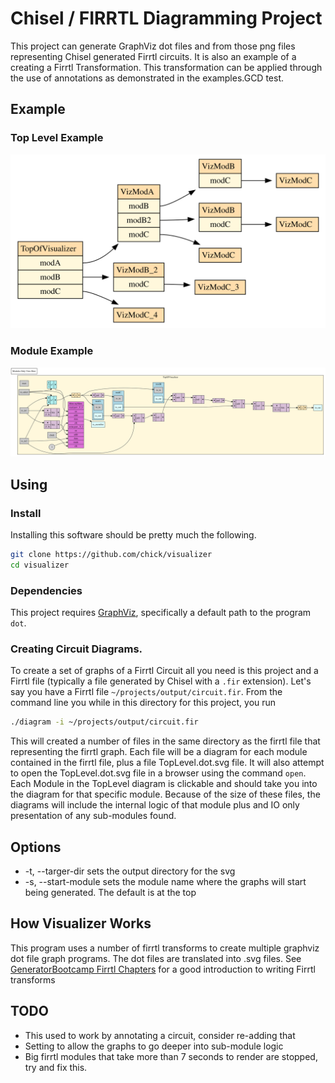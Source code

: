 Chisel / FIRRTL Diagramming Project
=======================

This project can generate GraphViz dot files and from those png files representing Chisel generated Firrtl circuits.
It is also an example of a creating a Firrtl Transformation.  This transformation can be applied through the 
use of annotations as demonstrated in the examples.GCD test.  

## Example

### Top Level Example
![Graph](images/TopLevel.dot.svg?raw=true)

### Module Example

![Graph](images/TopOfVisualizer.dot.svg?raw=true)

## Using
### Install
Installing this software should be pretty much the following.
```bash
git clone https://github.com/chick/visualizer
cd visualizer
```

### Dependencies
This project requires [GraphViz](https://www.graphviz.org/), specifically a default path to the program `dot`.

### Creating Circuit Diagrams.
To create a set of graphs of a Firrtl Circuit all you need is this project and a Firrtl file (typically a file 
generated by Chisel with a `.fir` extension). Let's say you have a Firrtl file `~/projects/output/circuit.fir`.
From the command line you while in this directory for this project, you run
```bash
./diagram -i ~/projects/output/circuit.fir
```
This will created a number of files in the same directory as the firrtl file that representing the firrtl graph.
Each file will be a diagram for each module
contained in the firrtl file, plus a file TopLevel.dot.svg file. It will also attempt to open the TopLevel.dot.svg file
in a browser using the command `open`. 
Each Module in the TopLevel diagram is clickable and should take you into the diagram for that specific module.
Because of the size of these files, the diagrams will include the internal logic of that module plus and IO only
presentation of any sub-modules found.

## Options
* -t, --targer-dir sets the output directory for the svg
* -s, --start-module sets the module name where the graphs will start being generated. The default is at the top

## How Visualizer Works
This program uses a number of firrtl transforms to create multiple graphviz dot file graph programs.
The dot files are translated into .svg files. See [GeneratorBootcamp Firrtl Chapters](https://github.com/freechipsproject/chisel-bootcamp)
for a good introduction to writing Firrtl transforms

## TODO
- This used to work by annotating a circuit, consider re-adding that
- Setting to allow the graphs to go deeper into sub-module logic
- Big firrtl modules that take more than 7 seconds to render are stopped, try and fix this. 

